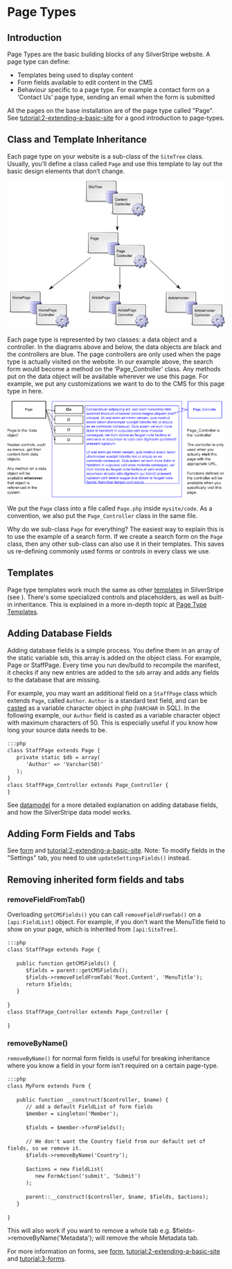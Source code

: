 # Page Types

## Introduction

Page Types are the basic building blocks of any SilverStripe website. A page type can define:

*  Templates being used to display content
*  Form fields available to edit content in the CMS
*  Behaviour specific to a page type. For example a contact form on a ‘Contact Us’ page type, sending an email when the form is submitted

All the pages on the base installation are of the page type called "Page". See
[tutorial:2-extending-a-basic-site](/tutorials/2-extending-a-basic-site) for a good introduction to page-types.

## Class and Template Inheritance

Each page type on your website is a sub-class of the `SiteTree` class. Usually, you’ll define a class called `Page`
and use this template to lay out the basic design elements that don’t change. 

![](_images/pagetype-inheritance.png)

Each page type is represented by two classes: a data object and a controller. In the diagrams above and below, the data
objects are black and the controllers are blue. The page controllers are only used when the page type is actually
visited on the website. In our example above, the search form would become a method on the ‘Page_Controller’ class.
Any methods put on the data object will be available wherever we use this page. For example, we put any customizations
we want to do to the CMS for this page type in here.

![](_images/controllers-and-dataobjects.png)

We put the `Page` class into a file called `Page.php` inside `mysite/code`. 
As a convention, we also put the `Page_Controller` class in the same file.

Why do we sub-class `Page` for everything? The easiest way to explain this is to use the example of a search form. If we
create a search form on the `Page` class, then any other sub-class can also use it in their templates. This saves us
re-defining commonly used forms or controls in every class we use.

## Templates

Page type templates work much the same as other [templates](/reference/templates) in SilverStripe
(see ). There's some specialized controls and placeholders, as well as built-in inheritance.
This is explained in a more in-depth topic at [Page Type Templates](/topics/page-type-templates).

## Adding Database Fields

Adding database fields is a simple process. You define them in an array of the static variable `$db`, this array is
	added on the object class. For example, Page or StaffPage. Every time you run dev/build to recompile the manifest, it
checks if any new entries are added to the `$db` array and adds any fields to the database that are missing.

For example, you may want an additional field on a `StaffPage` class which extends `Page`, called `Author`. `Author` is a
standard text field, and can be [casted](/topics/datamodel) as a variable character object in php (`VARCHAR` in SQL). In the
following example, our `Author` field is casted as a variable character object with maximum characters of 50. This is
especially useful if you know how long your source data needs to be.

	:::php
	class StaffPage extends Page {
	   private static $db = array(
	      'Author' => 'Varchar(50)'
	   );
	}
	class StaffPage_Controller extends Page_Controller {
	}


See [datamodel](/topics/datamodel) for a more detailed explanation on adding database fields, and how the SilverStripe data
model works.

## Adding Form Fields and Tabs

See [form](/topics/forms) and [tutorial:2-extending-a-basic-site](/tutorials/2-extending-a-basic-site).
Note: To modify fields in the "Settings" tab, you need to use `updateSettingsFields()` instead.

## Removing inherited form fields and tabs

### removeFieldFromTab()

Overloading `getCMSFields()` you can call `removeFieldFromTab()` on a `[api:FieldList]` object. For example, if you don't
want the MenuTitle field to show on your page, which is inherited from `[api:SiteTree]`.

	:::php
	class StaffPage extends Page {
	
	   public function getCMSFields() {
	      $fields = parent::getCMSFields();
	      $fields->removeFieldFromTab('Root.Content', 'MenuTitle');
	      return $fields;
	   }
	
	}
	class StaffPage_Controller extends Page_Controller {
	
	}



### removeByName()
 `removeByName()` for normal form fields is useful for breaking inheritance where you know a field in your form isn't
required on a certain page-type.

	:::php
	class MyForm extends Form {
	
	   public function __construct($controller, $name) {
	      // add a default FieldList of form fields
	      $member = singleton('Member');
	
	      $fields = $member->formFields();
	
	      // We don't want the Country field from our default set of fields, so we remove it.
	      $fields->removeByName('Country');
	
	      $actions = new FieldList(
	         new FormAction('submit', 'Submit')
	      );
	
	      parent::__construct($controller, $name, $fields, $actions);
	   }
	
	}

This will also work if you want to remove a whole tab e.g. $fields->removeByName('Metadata'); will remove the whole
Metadata tab.

For more information on forms, see [form](/topics/forms), [tutorial:2-extending-a-basic-site](/tutorials/2-extending-a-basic-site)
and [tutorial:3-forms](/tutorials/3-forms).
